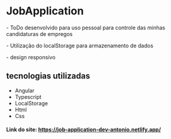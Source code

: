 # JobApplication
<p>- ToDo desenvolvido para uso pessoal para controle das minhas candidaturas de empregos</p>
<p>- Utilização do localStorage para armazenamento de dados</p>
<p>- design responsivo</p>
<h2>tecnologias utilizadas</h2>
<ul>
    <li>Angular</li>
    <li>Typescript</li>
    <li>LocalStorage</li>
    <li>Html</li>
    <li>Css</li>
</ul>
<h4>Link do site: <a href="https://job-application-dev-antonio.netlify.app/" target="_blank">https://job-application-dev-antonio.netlify.app/</a></h4>
